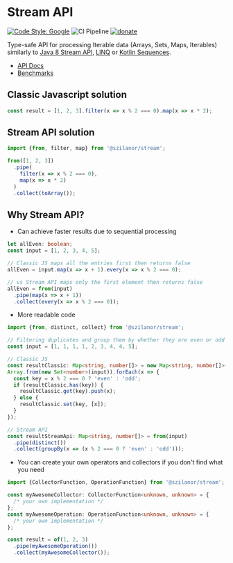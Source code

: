 # Stream API

[![Code Style: Google](https://img.shields.io/badge/code%20style-google-blueviolet.svg)](https://github.com/google/gts)
![CI Pipeline](https://github.com/szilanor/stream/actions/workflows/ci.yml/badge.svg)
[![donate](https://www.paypalobjects.com/en_US/i/btn/btn_donate_LG.gif)](https://www.paypal.com/donate/?hosted_button_id=PRBMJHJUFYZQL)

Type-safe API for processing Iterable data (Arrays, Sets, Maps, Iterables) similarly to [Java 8 Stream API](https://docs.oracle.com/javase/8/docs/api/java/util/stream/Stream.html),
[LINQ](https://docs.microsoft.com/en-us/dotnet/csharp/programming-guide/concepts/linq/) or [Kotlin Sequences](https://kotlinlang.org/docs/sequences.html).

- [API Docs](https://szilanor.github.io/stream/)
- [Benchmarks](https://github.com/szilanor/stream/blob/main/benchmarks/)

## Classic Javascript solution

```typescript
const result = [1, 2, 3].filter(x => x % 2 === 0).map(x => x * 2);
```

## Stream API solution

```typescript
import {from, filter, map} from '@szilanor/stream';

from([1, 2, 3])
  .pipe(
    filter(x => x % 2 === 0),
    map(x => x * 2)
  )
  .collect(toArray());
```

## Why Stream API?

- Can achieve faster results due to sequential processing

```typescript
let allEven: boolean;
const input = [1, 2, 3, 4, 5];

// Classic JS maps all the entries first then returns false
allEven = input.map(x => x + 1).every(x => x % 2 === 0);

// vs Stream API maps only the first element then returns false
allEven = from(input)
  .pipe(map(x => x + 1))
  .collect(every(x => x % 2 === 0));
```

- More readable code

```typescript
import {from, distinct, collect} from '@szilanor/stream';

// Filtering duplicates and group them by whether they are even or odd
const input = [1, 1, 1, 1, 2, 3, 4, 4, 5];

// Classic JS
const resultClassic: Map<string, number[]> = new Map<string, number[]>();
Array.from(new Set<number>(input)).forEach(x => {
  const key = x % 2 === 0 ? 'even' : 'odd';
  if (resultClassic.has(key)) {
    resultClassic.get(key).push(x);
  } else {
    resultClassic.set(key, [x]);
  }
});

// Stream API
const resultStreamApi: Map<string, number[]> = from(input)
  .pipe(distinct())
  .collect(groupBy(x => (x % 2 === 0 ? 'even' : 'odd')));
```

- You can create your own operators and collectors if you don't find what you need

```typescript
import {CollectorFunction, OperationFunction} from '@szilanor/stream';

const myAwesomeCollector: CollectorFunction<unknown, unknown> = {
  /* your own implementation */
};
const myAwesomeOperation: OperationFunction<unknown, unknown> = {
  /* your own implementation */
};

const result = of(1, 2, 3)
  .pipe(myAwesomeOperation())
  .collect(myAwesomeCollector());
```

